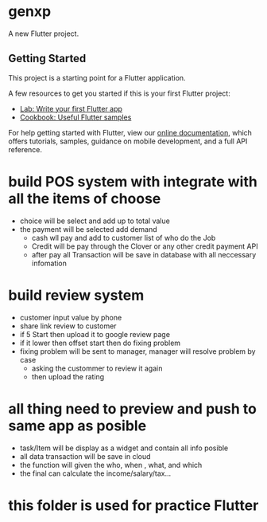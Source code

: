 # genxp

A new Flutter project.

## Getting Started

This project is a starting point for a Flutter application.

A few resources to get you started if this is your first Flutter project:

- [Lab: Write your first Flutter app](https://flutter.dev/docs/get-started/codelab)
- [Cookbook: Useful Flutter samples](https://flutter.dev/docs/cookbook)

For help getting started with Flutter, view our
[online documentation](https://flutter.dev/docs), which offers tutorials,
samples, guidance on mobile development, and a full API reference.

# build POS system with integrate with all the items of choose
- choice will be select and add up to total value
- the payment will be selected add demand 
    - cash wll pay and add to customer list of who do the Job
    - Credit will be pay through the Clover or any other credit payment API
    - after pay all Transaction will be save in database with all neccessary infomation
# build review system 
- customer input value by phone
- share link review to customer
- if 5 Start then upload it to google review page 
- if it lower then offset start then do fixing problem 
- fixing problem will be sent to manager, manager will resolve problem by case
    - asking the custommer to review it again
    - then upload the rating 
# all thing need to preview and push to same app as posible
- task/Item will be display as a widget and contain all info posible
- all data transaction will be save in cloud
- the function will given the who, when , what, and which
- the final can calculate the income/salary/tax...
# this folder is used for practice Flutter 


